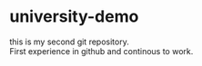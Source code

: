 # university-demo
this is my second git repository.
<br>
First experience in github and continous to work.
